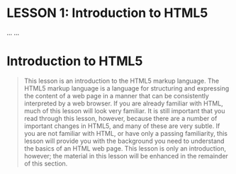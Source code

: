 # LESSON 1: Introduction to HTML5

...
...

#  Introduction to HTML5
> This lesson is an introduction to the HTML5 markup language. The HTML5 markup
language is a language for structuring and expressing the content of a web page in a manner
that can be consistently interpreted by a web browser.
If you are already familiar with HTML, much of this lesson will look very familiar. It is
still important that you read through this lesson, however, because there are a number of
important changes in HTML5, and many of these are very subtle.
If you are not familiar with HTML, or have only a passing familiarity, this lesson will provide
you with the background you need to understand the basics of an HTML web page. This
lesson is only an introduction, however; the material in this lesson will be enhanced in the
remainder of this section.

